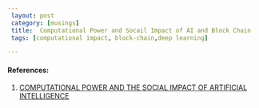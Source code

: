 ```yaml
--- 
 layout: post
 category: [musings] 
 title:  Computational Power and Socail Impact of AI and Block Chain
 tags: [computational impact, block-chain,deep learning]

---
```


#### References:

1. [COMPUTATIONAL POWER AND THE SOCIAL IMPACT OF ARTIFICIAL INTELLIGENCE](https://arxiv.org/pdf/1803.08971.pdf)
